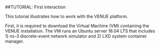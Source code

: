 ##TUTORIAL: First interaction

This tutorial illustrates how to work with the VENUE platform.

First, it is required to download the Virtual Machine (VM) containing the VENUE installation. The VM runs an Ubuntu server 16.04 LTS that includes 1) ns-3 discrete-event network simulator and 2) LXD system container manager.
